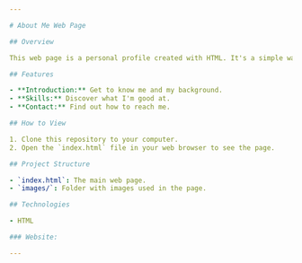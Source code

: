 ```yaml
---

# About Me Web Page

## Overview

This web page is a personal profile created with HTML. It's a simple way to introduce myself and showcase my skills.

## Features

- **Introduction:** Get to know me and my background.
- **Skills:** Discover what I'm good at.
- **Contact:** Find out how to reach me.

## How to View

1. Clone this repository to your computer.
2. Open the `index.html` file in your web browser to see the page.

## Project Structure

- `index.html`: The main web page.
- `images/`: Folder with images used in the page.

## Technologies

- HTML

### Website:

---
```

